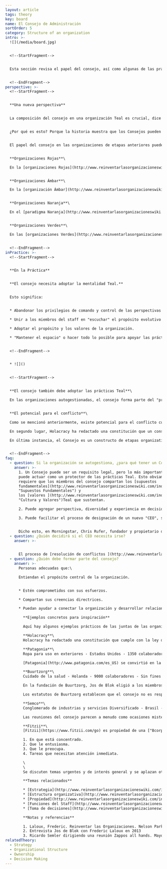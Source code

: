 ```yaml
---
layout: article
tags: theory
key: board
name: El Consejo de Administración
sortOrder: 5
category: Structure of an organization
intro: >-
  ![](/media/board.jpg)


  <!--StartFragment-->


  Esta sección revisa el papel del consejo, así como algunas de las prácticas y maneras de trabajar como un consejo funciona en Teal.


  <!--EndFragment-->
perspective: >-
  <!--StartFragment-->


  **Una nueva perspectiva**


  La composición del consejo en una organización Teal es crucial, dice Frederic Laloux. Advierte que, al adoptar un enfoque Teal, "los únicos factores que hacen o quebrantan son la cosmovisión que tienen los principales dirigentes y los propietarios/consejos de administración de la organización". \[1]


  ¿Por qué es esto? Porque la historia muestra que los Consejos pueden apoyar las prácticas Teal cuando las cosas van bien. Pero, bajo presión, el apoyo de los foráneos -que normalmente forman el consejo y tal vez no han trabajado en un entorno similar antes- puede evaporarse rápidamente, y bajo nuestra estructura legal actual, los consejos siguen teniendo la autoridad final.


  El papel del consejo en las organizaciones de etapas anteriores puede caracterizarse de la siguiente manera:


  **Organizaciones Rojas**\

  En la [organizaciones Rojas](http://www.reinventarlasorganizacioneswiki.com/index.php?title=El_paradigma_Rojo_y_las_Organizaciones "El paradigma Rojo y las Organizaciones"), mientras el CEO / jefe puede confiar en colegas de confianza o en la familia, el poder real es ejercido por una sola persona. En estas circunstancias una "junta de supervisión" no es bienvenida ni apropiada.


  **Organizaciones Ámbar**\

  En la [organización Ámbar](http://www.reinventarlasorganizacioneswiki.com/index.php?title=El_Paradigma_%C3%81mbar_y_las_Organizaciones "El Paradigma Ámbar y las Organizaciones"), el consejo típico es una pequeña clase social en la parte superior de una jerarquía rígida. Puede haber criterios formales para la inclusión, o un proceso de calificación. La junta desempeña el papel de "guardián": garantiza que se respeten las tradiciones, las reglas y los procesos.


  **Organizaciones Naranja**\

  En el [paradigma Naranja](http://www.reinventarlasorganizacioneswiki.com/index.php?title=El_Paradigma_Naranja_y_las_Organizaciones "El Paradigma Naranja y las Organizaciones"), el consejo existe para que la administración sea responsable en nombre de los accionistas / dueños o en el caso de una organización sin fines de lucro en nombre de sus financiadores. Se centra en objetivos, resultados, estrategias, controles y sucesión. Es responsable de nombrar y, si es necesario, despedir al CEO.


  **Organizaciones Verdes**\

  En las [organizaciones Verdes](http://www.reinventarlasorganizacioneswiki.com/index.php?title=El_Paradigma_Verde_y_las_Organizaciones "El Paradigma Verde y las Organizaciones"), las responsabilidades del consejo son similares a las Naranja, pero es más probable que incluyan actuar como guardianes del propósito / valores de la organización y de los intereses de múltiples actores. En las organizaciones con fines de lucro verdes, a menudo los accionistas son vistos como uno de los grupos de interés, y los miembros individuales del consejo pueden ser designados específicamente para representar el interés de otras partes interesadas, como los empleados.


  <!--EndFragment-->
inPractice: >-
  <!--StartFragment-->


  **En la Práctica**


  **El consejo necesita adoptar la mentalidad Teal.**


  Esto significa:


  * Abandonar los privilegios de comando y control de las perspectivas anteriores

  * Unir a los miembros del staff en "escuchar" el propósito evolutivo de la organización y estar dispuestos a seguir su dirección.

  * Adoptar el propósito y los valores de la organización.

  * "Mantener el espacio" o hacer todo lo posible para apoyar las prácticas de la organización con un enfoque Teal.


  <!--EndFragment-->


  * ![]()


  <!--StartFragment-->


  **El consejo también debe adoptar las prácticas Teal**\

  En las organizaciones autogestionadas, el consejo forma parte del "proceso de los consejos". Por ejemplo, si un miembro del consejo cree que una decisión es necesaria, debe buscar el consejo de la gente apropiada en toda la organización. Al hacerlo, ella no sólo muestra apoyo para la práctica, sino que también invita a otros a buscar el consejo del Consejo. Esto significa que la división entre el consejo y el resto de la empresa se vuelve más "porosa", reduciendo la necesidad de “intermediarios".


  **El potencial para el conflicto**\

  Como se mencionó anteriormente, existe potencial para el conflicto cuando los miembros del consejo no tienen una visión Teal profundamente sostenida, ya que un consejo generalmente tiene la última autoridad legal. Incluso para los miembros del consejo con una cosmovisión Teal, hay potencial para problemas en las organizaciones con fines de lucro. Esto se debe a que los miembros de la junta directiva tienen un deber fiduciario para los accionistas, y existe al menos el potencial de que las prácticas Teal no siempre se vean como cumpliendo con esas obligaciones fiduciarias. Las organizaciones Teal con fines de lucro pueden perseguir un par de vías para limitar este potencial de conflicto. En primer lugar, pueden trabajar para la transición (con el consentimiento apropiado de los accionistas) de la empresa a una estructura de “Corporación de Beneficio". Esta estructura, adoptada en muchos estados de los Estados Unidos, extiende el deber de los consejos de incluir los intereses no financieros tales como el beneficio social, las preocupaciones de los empleados y proveedores y el impacto ambiental.\

  En segundo lugar, Holacracy ha redactado una constitución que un consejo puede adoptar y hacer vinculante, incluso para futuros accionistas. Da a los accionistas una opinión legítima en asuntos relacionados con las finanzas, pero les impide imponer unilateralmente una estrategia, o de revertir la organización a las prácticas de gestión tradicionales.\

  En última instancia, el Consejo es un constructo de etapas organizativas anteriores, y todavía no está claro exactamente cuál debe ser su papel bajo Teal o incluso si en su forma actual es totalmente compatible con Teal.


  <!--EndFragment-->
faq:
  - question: Si la organización se autogestiona, ¿para qué tener un Consejo?
    answer: >-
      1. Un Consejo puede ser un requisito legal, pero lo más importante es que
      puede actuar como un protector de las prácticas Teal. Esto obviamente
      requiere que los miembros del consejo compartan los [supuestos
      fundamentales](http://www.reinventarlasorganizacioneswiki.com/index.php?title=Supuestos_Fundamentales
      "Supuestos Fundamentales") y
      los [valores ](http://www.reinventarlasorganizacioneswiki.com/index.php?title=Cultura_y_Valores
      "Cultura y Valores")Teal que sustentan.

      2. Puede agregar perspectiva, diversidad y experiencia en decisiones importantes a través del proceso de los consejos.

      3. Puede facilitar el proceso de designación de un nuevo "CEO", si la organización tiene una necesidad continua de tal papel, cuando se realice una transición.


      Dicho esto, en Morningstar, Chris Rufer, fundador y propietario del 100%, no ve la necesidad de un consejo. La gente de Morningstar considera la misión / propósito de la compañía como su jefe supremo.
  - question: ¿Quién decidirá si el CEO necesita irse?
    answer: >-
      

      El proceso de [resolución de conflictos ](http://www.reinventarlasorganizacioneswiki.com/index.php?title=Resoluci%C3%B3n_de_Conflictos "Resolución de Conflictos")se ocupa de esto y puede ser iniciado por cualquier persona que se sienta que un titular de rol (incluido el de CEO) debe ser cambiado. Observe que en una compañía Teal, el papel del "CEO" puede ser diferente. El "CEO" es un empleado con los mismos derechos y deberes que cualquier otro. En Favi, cuando Zobrist se convirtió en CEO, prometió que su posición sería sometida a votación cada 5 años. En Buurtzorg, el consejo no nombra al CEO. Esto viene de dentro de la organización misma.
  - question: ¿Quién debe formar parte del consejo?
    answer: >-
      Personas adecuadas que:\

      Entiendan el propósito central de la organización.


      * Estén comprometidos con sus esfuerzos.

      * Compartan sus creencias directrices.

      * Puedan ayudar a conectar la organización y desarrollar relaciones con su entorno externo.

        **Ejemplos concretos para inspiración**

        Aquí hay algunos ejemplos prácticos de las juntas de las organizaciones Teal.

        **Holacracy**\
        Holacracy ha redactado una constitución que cumple con la ley de sociedades de los Estados Unidos. Da voz a los accionistas en cuestiones relacionadas con las finanzas, pero les impide imponer unilateralmente una estrategia.

        **Patagonia**\
        Ropa para uso en exteriores - Estados Unidos - 1350 colaboradores - Con fines de lucro.

        [Patagonia](http://www.patagonia.com/es_US) se convirtió en la primera en ser certificada como [“B Corporation”](http://www.bcorporation.net/) en California en enero de 2012. Una “B Corporation” es una empresa con fines de lucro con un propósito social o ambiental específico. La junta está obligada a proteger estos intereses no financieros.

        **Buurtzorg**\
        Cuidado de la salud - Holanda - 9000 colaboradores - Sin fines de lucro.

        En la fundación de Buurtzorg, Jos de Blok eligió a los miembros del consejo basándose en su experiencia -por ejemplo, un médico de familia, un banquero, un abogado, etc. Algunos no estaban cómodos con las prácticas de autogestión. Otros querían proyecciones financieras y presupuestos, y "herramientas" tradicionales similares. Con el tiempo, Blok persuadió a varios a renunciar y los reemplazó con otros más cómodos con los principios y prácticas nuevas de Buurtzorg. En la práctica, la junta de Buurtzorg sirve como una caja de resonancia para Jos de Blok y sus colegas.

        Los estatutos de Buurtzorg establecen que el consejo no es responsable de la cita del CEO. Esto viene de dentro de la organización misma. \[2]

        **Semco**\
        Conglomerado de industrias y servicios Diversificado - Brasil - Con fines de lucro.

        Las reuniones del consejo parecen a menudo como ocasiones misteriosas donde las decisiones grandes que afectan a trabajadores se toman en secreto. En [Semco](http://www.semco.com.br/en/), asientos adicionales están disponibles para los dos primeros empleados que aparezcan. Y tienen pleno derecho de voto. Semco reclama dos beneficios: en primer lugar, desmiente algunos mitos sobre los consejos (la gente aprende que estas reuniones son tan aburridas como la mayoría de los demás); Segundo, obliga a las discusiones a ser pragmáticas, a veces añadiendo una nueva perspectiva. \[3]

        **Fitzii**\
        [Fitzii](https://www.fitzii.com/go) es propiedad de una ["Bcorporation"](http://www.bcorporation.net/), The Ian Martin Group, cuyo CEO y altos directivos actúan como un consejo asesor. Las reuniones mensuales entre los dos grupos se centran en resolver conflictos y buscar consejo. La agenda de la reunión se crea en "tiempo real" al comienzo de cada reunión. Esto reduce la burocracia y cualquier politización para los asuntos que pueden no interesar a todo el grupo, o tienen urgencia. Cada jefe de equipo y miembro del consejo comparte cuatro elementos:

        1. En que está concentrado.
        2. Que le entusiasma.
        3. Que le preocupa.
        4. Tareas que necesitan atención inmediata.

        \
        \
        Se discuten temas urgentes y de interés general y se aplazan otros. Las notas de la reunión son accesibles para todos los miembros del equipo de Fitzii.

        **Temas relacionados**

        * [Estrategia](http://www.reinventarlasorganizacioneswiki.com/index.php?title=La_Estrategia "La Estrategia")
        * [Estructura organizativa](http://www.reinventarlasorganizacioneswiki.com/index.php?title=Estructura_Organizativa "Estructura Organizativa")
        * [Propiedad](http://www.reinventarlasorganizacioneswiki.com/index.php?title=La_Propiedad "La Propiedad")
        * [Funciones del Staff](http://www.reinventarlasorganizacioneswiki.com/index.php?title=Funciones_Staff "Funciones Staff")
        * [Toma de decisiones](http://www.reinventarlasorganizacioneswiki.com/index.php?title=Toma_de_Decisiones "Toma de Decisiones")

        **Notas y referencias**

        1. Laloux, Frederic. Reinventar las Organizaciones. Nelson Parker (2014), página 238
        2. Entrevista Jos de Blok con Frederic Laloux en 2013
        3. Ricardo Semler dirigiendo una reunión Zappos all hands. Mayo de 2015.
relatedTheory:
  - Strategy
  - Organizational Structure
  - Ownership
  - Decision Making
---
```

